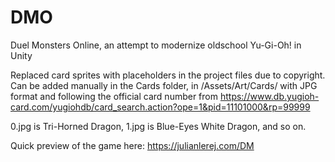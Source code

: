 # DMO
Duel Monsters Online, an attempt to modernize oldschool Yu-Gi-Oh! in Unity

Replaced card sprites with placeholders in the project files due to copyright. Can be added manually in the Cards folder, in /Assets/Art/Cards/ with JPG format and following the official card number from https://www.db.yugioh-card.com/yugiohdb/card_search.action?ope=1&pid=11101000&rp=99999

0.jpg is Tri-Horned Dragon, 1.jpg is Blue-Eyes White Dragon, and so on.

Quick preview of the game here:
https://julianlerej.com/DM
